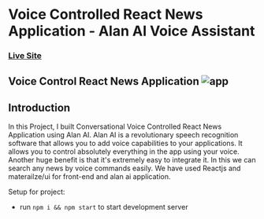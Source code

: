 # Voice Controlled React News Application - Alan AI Voice Assistant

### [Live Site](https://news-reader-ai-app.netlify.app/)

## Voice Control React News Application  ![app](https://user-images.githubusercontent.com/55271508/122261674-403bcb00-cef2-11eb-871a-a7985e5f66c6.png)


## Introduction


In this Project, I built Conversational Voice Controlled React News Application using Alan AI. Alan AI is a revolutionary speech recognition software that allows you to add voice capabilities to your applications. It allows you to control absolutely everything in the app using your voice. Another huge benefit is that it's extremely easy to integrate it. 
In this we can search any news by voice commands easily.
We have used Reactjs and materailze/ui for front-end and alan ai application. 

Setup for project:
- run ```npm i && npm start``` to start development server
